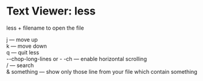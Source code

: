 # Text Viewer: less
less + filename to open the file

j — move up  
k — move down  
q — quit less  
--chop-long-lines or - -ch<ENTER><ENTER> — enable horizontal scrolling  
/ — search  
& something — show only those line from your file which contain something  
